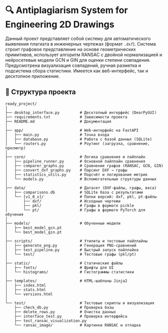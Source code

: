 # 🔍 Antiplagiarism System for Engineering 2D Drawings

Данный проект представляет собой систему для автоматического выявления плагиата в инженерных чертежах (формат `.dxf`). Система строит графовое представление на основе геометрических примитивов, использует алгоритм RANSAC с двойной нормализацией и нейросетевые модели GCN и GIN для оценки степени совпадения. Предусмотрена визуализация совпадений, ручная разметка и подсистема сбора статистики. Имеется как веб-интерфейс, так и десктопное приложение.

## 📁 Структура проекта

```plaintext
ready_project/
│
├── desktop_interface.py         # Десктопный интерфейс (DearPyGUI)
├── requirements.txt             # Зависимости проекта
├── README.md                    # Документация
│
├── app/                         # Web-интерфейс на FastAPI
│   ├── main.py                  # Точка входа
│   ├── database.py              # Работа с базой данных (SQLite)
│   └── routers.py               # Роутинг (загрузка, сравнение, просмотр)
│
├── core/                        # Логика сравнения и пайплайн
│   ├── pipeline_runner.py       # Основной пайплайн сравнения
│   ├── comparer_graphs.py       # Сравнение графов (RANSAC, GCN, GIN)
│   ├── convert_dxf_graphs.py    # Парсинг DXF → графы
│   ├── statistics_utils.py      # Подсчёт и логирование метрик
│   └── models.py                # Вспомогательные структуры данных
│
├── data/                        # Датасет (DXF-файлы, графы, веса)
│   ├── comparisons.db           # SQLite база с результатами
│   └── [v1_0_x]/                # Папки версий: dxf, pkl, pt-файлы
│       ├── dxf/                 # Исходные чертежи
│       ├── pkl/                 # Графы в формате pickle
│       └── pt/                  # Графы в формате PyTorch для обучения
│
├── models/                      # Обученные модели
│   ├── best_model_gcn.pt
│   └── best_model_gin.pt
│
├── scripts/                     # Утилиты и тестовые пайплайны
│   ├── generate_png.py          # Генерация PNG-сравнений
│   ├── test_pipeline.py         # Быстрый запуск пайплайна
│   └── test/                    # Тестовые графы (pkl/pt)
│
├── static/                      # Статические файлы
│   ├── fonts/                   # Шрифты для UI
│   └── histograms/              # Гистограммы статистики
│
├── templates/                   # HTML-шаблоны Jinja2
│   ├── index.html
│   ├── stats.html
│   └── versions.html
│
└── test/                        # Тестовые скрипты и визуализация
    ├── check_db.py              # Проверка базы
    ├── delete_rows.py           # Очистка данных
    ├── interface_test.py        # Проверка интерфейса
    ├── test_ransac_visualization.py
    └── ransac_image/            # Картинки RANSAC и отладка

